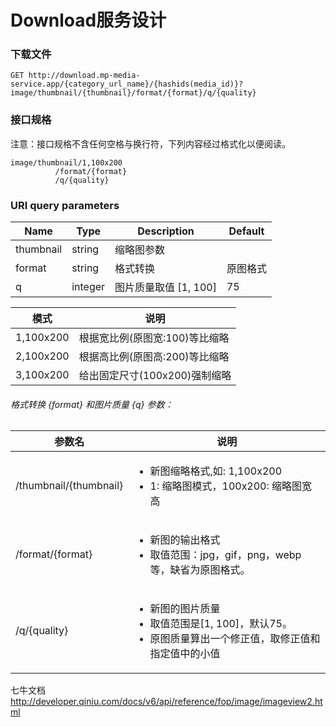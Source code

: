 # Download服务设计

### 下载文件

```
GET http://download.mp-media-service.app/{category_url_name}/{hashids(media_id)}?image/thumbnail/{thumbnail}/format/{format}/q/{quality}
```

### 接口规格

注意：接口规格不含任何空格与换行符，下列内容经过格式化以便阅读。
    


```
image/thumbnail/1,100x200
          /format/{format}
          /q/{quality}
```


### URI query parameters

| Name | Type | Description | Default |
| ---- | ---- | ----------- | ------- |
| thumbnail | string | 缩略图参数 |  |
| format | string | 格式转换 | 原图格式  |
| q | integer | 图片质量取值 [1, 100] | 75 | 



| 模式 | 说明 |
| ---- | ----------- |
| 1,100x200 | 根据宽比例(原图宽:100)等比缩略 |
| 2,100x200 | 根据高比例(原图高:200)等比缩略 |
| 3,100x200 | 给出固定尺寸(100x200)强制缩略 |


###### 格式转换 {format} 和图片质量 {q} 参数：

| 参数名 | 说明 |
| ---- | ----------- |
| /thumbnail/{thumbnail} | <ul><li>新图缩略格式,如: 1,100x200</li><li>1: 缩略图模式，100x200: 缩略图宽高</li></ul>|
| /format/{format} | <ul><li>新图的输出格式</li><li>取值范围：jpg，gif，png，webp等，缺省为原图格式。</li></ul>|
| /q/{quality} | <ul><li>新图的图片质量</li><li>取值范围是[1, 100]，默认75。</li><li>原图质量算出一个修正值，取修正值和指定值中的小值</li></ul>|



七牛文档    http://developer.qiniu.com/docs/v6/api/reference/fop/image/imageview2.html



